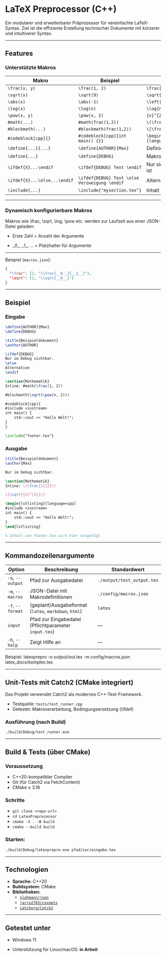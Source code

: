 # LaTeX Preprocessor (C++)

Ein modularer und erweiterbarer Präprozessor für vereinfachte LaTeX-Syntax. Ziel ist die effiziente Erstellung technischer Dokumente mit kürzerer und intuitiverer Syntax.


---

## Features

### Unterstützte Makros

| Makro                | Beispiel                        | Ergebnis (LaTeX)                                                                                        |
|---------------------|----------------------------------|---------------------------------------------------------------------------------------|
| `\frac(x, y)`        | `\frac(1, 2)`                                              | `\frac{1}{2}`                                              |
| `\sqrt(x)`           | `\sqrt(9)`                                                 | `\sqrt{9}`                                                 |
| `\abs(x)`            | `\abs(-1)`                                                 | `\left\|-1\right\|`                                        | 
| `\log(x)`            | `\log(n)`                                                  | `\log{n}`                                                  |
| `\pow(x, y)`         | `\pow(x, 2)`                                               | `{x}^{2}`                                                  |
| `#math(...)`         | `#math(frac(1,2))`                                         | `\(\frac{1}{2}\)`                                          |
| `#blockmath(...)`    | `#blockmath(frac(1,2))`                                    | `\[\frac{1}{2}\]`                                          |
| `#codeblock[cpp]{}`  | `#codeblock[cpp]{int main() {}}`                           | `\begin{lstlisting}[language=cpp]...\end{lstlisting}`      |
| `\define{...}{...}`  | `\define{AUTHOR}{Max}`                                     | Definiert Makro ohne Wert                                  |
| `\define{...}`       | `\define{DEBUG}`                                           | Makro mit Ersetzungswert                                   |
| `\ifdef{X}...\endif` | `\ifdef{DEBUG} Text \endif`                                | Nur sichtbar, wenn `DEBUG` definiert ist                   |
| `\ifdef{X}...\else...\endif` | `\ifdef{DEBUG} Text \else Verzweigung \endif`      | Alternative bei fehlender Definition                       |
| `\include{...}`      | `\include{"mysection.tex"}`                                | Inhalt der Datei wird eingefügt                            |

---

### Dynamisch konfigurierbare Makros

Makros wie \frac, \sqrt, \log, \pow etc. werden zur Laufzeit aus einer JSON-Datei geladen:

* Erste Zahl = Anzahl der Argumente

* \__0__, \__1__, … = Platzhalter für Argumente

---

Beispiel (`macros.json`):

```json
{
  "\frac": [2, "\\frac{__0__}{__1__}"],
  "\sqrt": [1, "\\sqrt{__0__}"]
}
```

---

## Beispiel

### Eingabe

```latex
\define{AUTHOR}{Max}
\define{DEBUG}

\title{Beispieldokument}
\author{AUTHOR}

\ifdef{DEBUG}
Nur im Debug sichtbar.
\else
Alternative
\endif

\section{Mathematik}
Inline: #math(\frac(1, 2))

#blockmath(\sqrt(\pow(n, 2)))

#codeblock[cpp]{
#include <iostream>
int main() {
    std::cout << "Hallo Welt!";
}
}

\include{"footer.tex"}


```

### Ausgabe 
```latex
\title{Beispieldokument}
\author{Max}

Nur im Debug sichtbar.

\section{Mathematik}
Inline: \(\frac{1}{2}\)

\[\sqrt{{n}^{2}}\]

\begin{lstlisting}[language=cpp]
#include <iostream>
int main() {
    std::cout << "Hallo Welt!";
}
\end{lstlisting}

% Inhalt von footer.tex wird hier eingefügt
```

---

## Kommandozeilenargumente
| Option           | Beschreibung                                          | Standardwert               |
| ---------------- | ------------------------------------------------------|--------------------------- |
| `-o`, `--output` | Pfad zur Ausgabedatei                                 | `./output/test_output.tex` |
| `-m`, `--macros` | JSON-Datei mit Makrodefinitionen                      | `./config/macros.json`     |
| `-f`, `--format` | (geplant)Ausgabeformat (`latex`, `markdown`, `html`)  | `latex`                    |
| `input`          | Pfad zur Eingabedatei  (Pflichtparameter `input.tex`) | —                          |
| `-h`, `--help`   | Zeigt Hilfe an                                        | —                          |



Beispiel:
latexprepro -o output/out.tex -m config/macros.json latex_docs/komplex.tex

--- 

## Unit-Tests mit Catch2 (CMake integriert)

Das Projekt verwendet Catch2 als modernes C++-Test-Framework.

* Testquelle: `tests/test_runner.cpp`
* Getestet: Makroverarbeitung, Bedingungsersetzung (\ifdef)

### Ausführung (nach Build)
`./build/Debug/test_runner.exe`

--- 

## Build & Tests (über CMake)
### Voraussetzung
* C++20-kompatibler Compiler
* Git (für Catch2 via FetchContent)
* CMake ≥ 3.16

### Schritte

- `git clone <repo-url>`
- `cd LatexPreprocessor`
- `cmake -S . -B build`
- `cmake --build build`



### Starten:
`./build/Debug/latexprepro.exe pfad/zur/eingabe.tex`

---
## Technologien

- **Sprache:** C++20
- **Buildsystem:** CMake
- **Bibliotheken:**
  - [`nlohmann/json`](https://github.com/nlohmann/json) 
  - [`jarro2783/cxxopts`](https://github.com/jarro2783/cxxopts)
  - [`catchorg/Catch2`](https://github.com/catchorg/Catch2) 

---


## Getestet unter 
* Windows 11

* Unterstützung für Linux/macOS: **in Arbeit**


